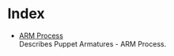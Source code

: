 Index
=====
<!-- Provide an index list of documents with brief reading instructions/why that document is included -->
* [ARM Process](arm.md)  
  Describes Puppet Armatures - ARM Process.
